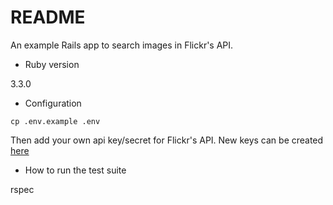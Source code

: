 # README

An example Rails app to search images in Flickr's API.

* Ruby version

3.3.0

* Configuration

```
cp .env.example .env
```
Then add your own api key/secret for Flickr's API. New keys can be created [here](https://www.flickr.com/services/apps/create/apply)

* How to run the test suite

rspec
